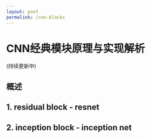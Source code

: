 ```yaml
---
layout: post
permalink: /cnn-blocks
---
```


# CNN经典模块原理与实现解析
(持续更新中)

## 概述

## 1. residual block - resnet
## 2. inception block - inception net